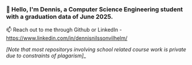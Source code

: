 ### 👋 Hello, I'm Dennis, a Computer Science Engineering student with a graduation data of June 2025.  

📫 Reach out to me through Github or LinkedIn - https://www.linkedin.com/in/dennisnilssonvilhelm/ 

_[Note that most repositorys involving school related course work is private due to constraints of plagarism]__

<!--
**DennisVNilsson/DennisVNilsson** is a ✨ _special_ ✨ repository because its `README.md` (this file) appears on your GitHub profile.

Here are some ideas to get you started:

- 🔭 I’m currently working on ...
- 🌱 I’m currently learning ...
- 👯 I’m looking to collaborate on ...
- 🤔 I’m looking for help with ...
- 💬 Ask me about ...
- 📫 How to reach me: ...
- 😄 Pronouns: ...
- ⚡ Fun fact: ...
-->
